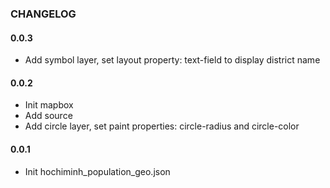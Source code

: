 ### CHANGELOG

#### 0.0.3
- Add symbol layer, set layout property: text-field to display district name

#### 0.0.2
- Init mapbox
- Add source
- Add circle layer, set paint properties: circle-radius and circle-color

#### 0.0.1
- Init hochiminh_population_geo.json